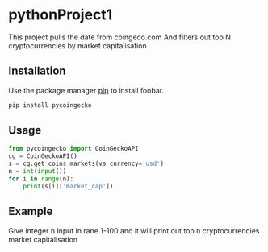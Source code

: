 # pythonProject1
This project pulls the date from coingeco.com 
And filters out top N cryptocurrencies by market 
capitalisation
## Installation

Use the package manager [pip](https://pip.pypa.io/en/stable/) to install foobar.

```bash
pip install pycoingecko
```

## Usage

```python
from pycoingecko import CoinGeckoAPI
cg = CoinGeckoAPI()
s = cg.get_coins_markets(vs_currency='usd')
n = int(input())
for i in range(n):
    print(s[i]['market_cap'])
```
## Example
Give integer n input in rane 1-100
and it will print out top n cryptocurrencies market capitalisation
